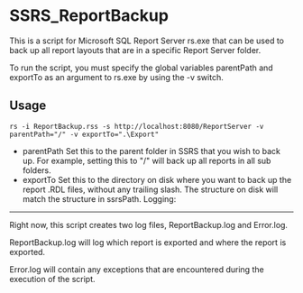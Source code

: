 SSRS_ReportBackup 
========

This is a script for Microsoft SQL Report Server rs.exe that can be used to back up all report layouts that are in a specific Report Server folder.

To run the script, you must specify the global variables parentPath and exportTo as an argument to rs.exe by using the -v switch.

Usage
-----

```
rs -i ReportBackup.rss -s http://localhost:8080/ReportServer -v parentPath="/" -v exportTo=".\Export"
```

* parentPath	Set this to the parent folder in SSRS that you wish to back up. For example, setting this to "/" will back up all reports in all sub folders.
* exportTo		Set this to the directory on disk where you want to back up the report .RDL files, without any trailing slash.
			The structure on disk will match the structure in ssrsPath.
Logging:
-----

Right now, this script creates two log files, ReportBackup.log and Error.log.

ReportBackup.log will log which report is exported and where the report is exported.

Error.log will contain any exceptions that are encountered during the execution of the script.
